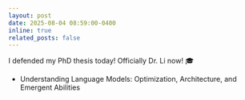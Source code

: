 ```yaml
---
layout: post
date: 2025-08-04 08:59:00-0400
inline: true
related_posts: false
---
```


I defended my PhD thesis today! Officially Dr. Li now! :mortar_board: 
<ul>
    <li>Understanding Language Models: Optimization, Architecture, and Emergent Abilities 
</a></li>
</ul>
